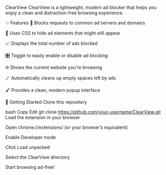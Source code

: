 ClearView
ClearView is a lightweight, modern ad blocker that helps you enjoy a clean and distraction-free browsing experience.

✨ Features
🚫 Blocks requests to common ad servers and domains

🧹 Uses CSS to hide ad elements that might still appear

📈 Displays the total number of ads blocked

🎛️ Toggle to easily enable or disable ad blocking

🌐 Shows the current website you're browsing

🪄 Automatically cleans up empty spaces left by ads

🖌️ Provides a clean, modern popup interface

🚀 Getting Started
Clone this repository

bash
Copy
Edit
git clone https://github.com/your-username/ClearView.git
Load the extension in your browser

Open chrome://extensions/ (or your browser’s equivalent)

Enable Developer mode

Click Load unpacked

Select the ClearView directory

Start browsing ad-free!
